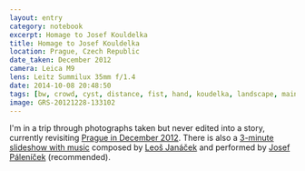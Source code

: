 ```yaml
--- 
layout: entry
category: notebook
excerpt: Homage to Josef Kouldelka
title: Homage to Josef Kouldelka
location: Prague, Czech Republic
date_taken: December 2012
camera: Leica M9
lens: Leitz Summilux 35mm f/1.4
date: 2014-10-08 20:48:50
tags: [bw, crowd, cyst, distance, fist, hand, koudelka, landscape, main street, prague, road, urban, wrist]
image: GRS-20121228-133102
---
```


I'm in a trip through photographs taken but never edited into a story, currently revisiting [Prague in December 2012](/stories/prague.html "In the Stories section."). There is also a [3-minute slideshow with music](/prague/ "Pražský. Music: On the Overgrown Path #4 - 'The Holy Virgin of Frýdek (Grave)'. Composed by Leoš Janáček. Performed by Josef Páleníček. Photographs: Simon Griffee.") composed by [Leoš Janáček](https://en.wikipedia.org/wiki/Leo%C5%A1_Jan%C3%A1%C4%8Dek#Piano) and performed by [Josef Páleníček](https://www.youtube.com/watch?v=gTJ20PF1l_Q) (recommended).